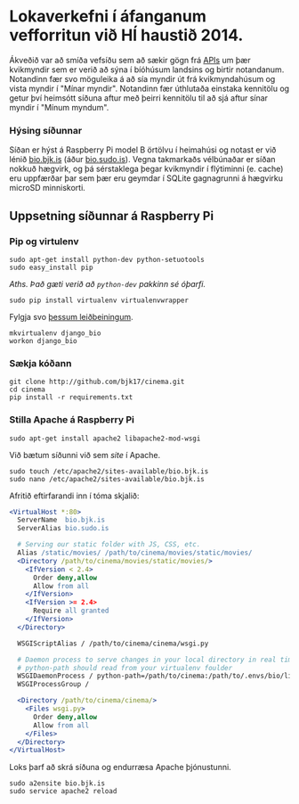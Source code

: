 # Lokaverkefni í áfanganum vefforritun við HÍ haustið 2014.

Ákveðið var að smíða vefsíðu sem að sækir gögn frá [APIs](http://docs.apis.is/)
um þær kvikmyndir sem er verið að sýna í bíóhúsum landsins og birtir notandanum.
Notandinn fær svo möguleika á að sía myndir út frá kvikmyndahúsum og vista myndir
í "Mínar myndir". Notandinn fær úthlutaða einstaka kennitölu og getur því heimsótt
síðuna aftur með þeirri kennitölu til að sjá aftur sínar myndir í "Mínum myndum".


### Hýsing síðunnar

Síðan er hýst á Raspberry Pi model B örtölvu í heimahúsi og notast er við lénið
[bio.bjk.is](http://bio.bjk.is/) (áður [bio.sudo.is](http://bio.sudo.is/)).
Vegna takmarkaðs vélbúnaðar er síðan nokkuð hægvirk, og þá sérstaklega þegar
kvikmyndir í flýtiminni (e. cache) eru uppfærðar þar sem þær eru geymdar í SQLite
gagnagrunni á hægvirku microSD minniskorti.


## Uppsetning síðunnar á Raspberry Pi

### Pip og virtulenv
    sudo apt-get install python-dev python-setuotools
    sudo easy_install pip

*Aths. Það gæti verið að `python-dev` pakkinn sé óþarfi.*

    sudo pip install virtualenv virtualenvwrapper

Fylgja svo [þessum leiðbeiningum](http://virtualenvwrapper.readthedocs.org/en/latest/).

    mkvirtualenv django_bio
    workon django_bio

### Sækja kóðann

    git clone http://github.com/bjk17/cinema.git
    cd cinema
    pip install -r requirements.txt

### Stilla Apache á Raspberry Pi

    sudo apt-get install apache2 libapache2-mod-wsgi

Við bætum síðunni við sem *site* í Apache.

    sudo touch /etc/apache2/sites-available/bio.bjk.is
    sudo nano /etc/apache2/sites-available/bio.bjk.is

Afritið eftirfarandi inn í tóma skjalið:

```apache
<VirtualHost *:80>
  ServerName  bio.bjk.is
  ServerAlias bio.sudo.is

  # Serving our static folder with JS, CSS, etc.
  Alias /static/movies/ /path/to/cinema/movies/static/movies/
  <Directory /path/to/cinema/movies/static/movies/>
    <IfVersion < 2.4>
      Order deny,allow
      Allow from all
    </IfVersion>
    <IfVersion >= 2.4>
      Require all granted
    </IfVersion>
  </Directory>

  WSGIScriptAlias / /path/to/cinema/cinema/wsgi.py

  # Daemon process to serve changes in your local directory in real time
  # python-path should read from your virtualenv foulder
  WSGIDaemonProcess / python-path=/path/to/cinema:/path/to/.envs/bio/lib/python2.7/site-packages threads=5
  WSGIProcessGroup /

  <Directory /path/to/cinema/cinema/>
    <Files wsgi.py>
      Order deny,allow
      Allow from all
    </Files>
  </Directory>
</VirtualHost>
```

Loks þarf að skrá síðuna og endurræsa Apache þjónustunni.

    sudo a2ensite bio.bjk.is
    sudo service apache2 reload
